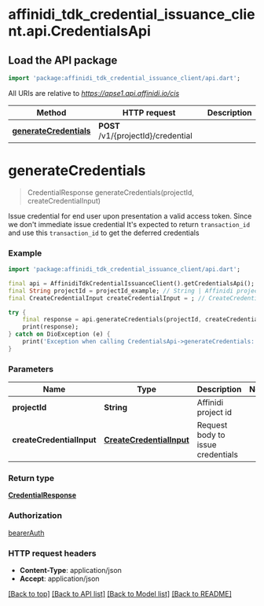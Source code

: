 # affinidi_tdk_credential_issuance_client.api.CredentialsApi

## Load the API package

```dart
import 'package:affinidi_tdk_credential_issuance_client/api.dart';
```

All URIs are relative to *https://apse1.api.affinidi.io/cis*

| Method                                                           | HTTP request                        | Description |
| ---------------------------------------------------------------- | ----------------------------------- | ----------- |
| [**generateCredentials**](CredentialsApi.md#generatecredentials) | **POST** /v1/{projectId}/credential |

# **generateCredentials**

> CredentialResponse generateCredentials(projectId, createCredentialInput)

Issue credential for end user upon presentation a valid access token. Since we don't immediate issue credential It's expected to return `transaction_id` and use this `transaction_id` to get the deferred credentials

### Example

```dart
import 'package:affinidi_tdk_credential_issuance_client/api.dart';

final api = AffinidiTdkCredentialIssuanceClient().getCredentialsApi();
final String projectId = projectId_example; // String | Affinidi project id
final CreateCredentialInput createCredentialInput = ; // CreateCredentialInput | Request body to issue credentials

try {
    final response = api.generateCredentials(projectId, createCredentialInput);
    print(response);
} catch on DioException (e) {
    print('Exception when calling CredentialsApi->generateCredentials: $e\n');
}
```

### Parameters

| Name                      | Type                                                  | Description                       | Notes |
| ------------------------- | ----------------------------------------------------- | --------------------------------- | ----- |
| **projectId**             | **String**                                            | Affinidi project id               |
| **createCredentialInput** | [**CreateCredentialInput**](CreateCredentialInput.md) | Request body to issue credentials |

### Return type

[**CredentialResponse**](CredentialResponse.md)

### Authorization

[bearerAuth](../README.md#bearerAuth)

### HTTP request headers

- **Content-Type**: application/json
- **Accept**: application/json

[[Back to top]](#) [[Back to API list]](../README.md#documentation-for-api-endpoints) [[Back to Model list]](../README.md#documentation-for-models) [[Back to README]](../README.md)
